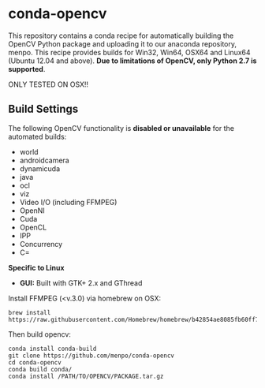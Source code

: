 conda-opencv
============
This repository contains a conda recipe for automatically building the OpenCV Python package and uploading it to our anaconda repository, menpo. This recipe provides builds for Win32, Win64, OSX64 and Linux64 (Ubuntu 12.04 and above). **Due to limitations of OpenCV, only Python 2.7 is supported**.

ONLY TESTED ON OSX!!

Build Settings
--------------
The following OpenCV functionality is **disabled or unavailable** for the automated builds:

  - world
  - androidcamera 
  - dynamicuda
  - java 
  - ocl
  - viz
  - Video I/O (including FFMPEG)
  - OpenNI
  - Cuda
  - OpenCL
  - IPP
  - Concurrency
  - C=

**Specific to Linux**
  - **GUI:** Built with GTK+ 2.x and GThread

Install FFMPEG (<v.3.0) via homebrew on OSX:
```
brew install https://raw.githubusercontent.com/Homebrew/homebrew/b42854ae8085fb60ff72a47021a683373ed97e7b/Library/Formula/ffmpeg.rb
```
Then build opencv:
```
conda install conda-build
git clone https://github.com/menpo/conda-opencv
cd conda-opencv 
conda build conda/
conda install /PATH/TO/OPENCV/PACKAGE.tar.gz
```
